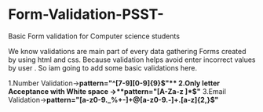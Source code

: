 # Form-Validation-PSST-
Basic Form validation for Computer science students

We know validations are  main part of every data gathering Forms created by using html and css.
Because validation helps avoid enter incorrect values by user .
So iam going to add some basic validations here.

1.Number Validation->**pattern="^[7-9][0-9]{9}$"**
2.Only letter Acceptance with White space ->**pattern="[A-Za-z ]*$"**
3.Email Validation->**pattern="[a-z0-9._%+-]+@[a-z0-9.-]+\.[a-z]{2,}$"**
